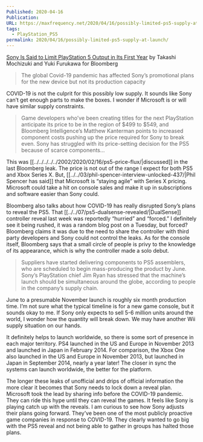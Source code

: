 ```yaml
---
Published: 2020-04-16
Publication: 
URL: https://maxfrequency.net/2020/04/16/possibly-limited-ps5-supply-at-launch/
tags:
  - PlayStation_PS5
permalink: 2020/04/16/possibly-limited-ps5-supply-at-launch/
---
```

[Sony Is Said to Limit PlayStation 5 Output in Its First Year](https://www.bloomberg.com/news/articles/2020-04-16/sony-is-said-to-plan-limited-playstation-5-output-in-first-year?srnd=technology-vp) by Takashi Mochizuki and Yuki Furukawa for Bloomberg

> The global Covid-19 pandemic has affected Sony’s promotional plans for the new device but not its production capacity

COVID-19 is not the culprit for this possibly low supply. It sounds like Sony can’t get enough parts to make the boxes. I wonder if Microsoft is or will have similar supply constraints.

> Game developers who’ve been creating titles for the next PlayStation anticipate its price to be in the region of $499 to $549, and Bloomberg Intelligence’s Matthew Kanterman points to increased component costs pushing up the price required for Sony to break even. Sony has struggled with its price-setting decision for the PS5 because of scarce components…

This was [[../../../../../2002/2020/02/16/ps5-price-flux/|discussed]] in the last Bloomberg leak. The price is not out of the range I expect for both PS5 and Xbox Series X. But, [[../../03/phil-spencer-interview-unlocked-437/|Phil Spencer has said]] that Microsoft is “staying agile” with Series X pricing. Microsoft could take a hit on console sales and make it up in subscriptions and software easier than Sony could.

Bloomberg also talks about how COVID-19 has really disrupted Sony’s plans to reveal the PS5. That [[../../07/ps5-dualsense-revealed/|DualSense]] controller reveal last week was reportedly “hurried” and “forced.” I definitely see it being rushed, it was a random blog post on a Tuesday, but forced? Bloomberg claims it was due to the need to share the controller with third party developers and Sony could not control the leaks. As for the console itself, Bloomberg says that a small circle of people is privy to the knowledge of its appearance, which is why the controller made a solo debut.

> Suppliers have started delivering components to PS5 assemblers, who are scheduled to begin mass-producing the product by June. Sony’s PlayStation chief Jim Ryan has stressed that the machine’s launch should be simultaneous around the globe, according to people in the company’s supply chain.

June to a presumable November launch is roughly six month production time. I’m not sure what the typical timeline is for a new game console, but it sounds okay to me. If Sony only expects to sell 5-6 million units around the world, I wonder how the quantity will break down. We may have another Wii supply situation on our hands.

It definitely helps to launch worldwide, so there is some sort of presence in each major territory. PS4 launched in the US and Europe in November 2013 and launched in Japan in February 2014. For comparison, the Xbox One also launched in the US and Europe in November 2013, but launched in Japan in September 2014, nearly a year later! The closer in sync the systems can launch worldwide, the better for the platform.

The longer these leaks of unofficial and drips of official information the more clear it becomes that Sony needs to lock down a reveal plan. Microsoft took the lead by sharing info before the COVID-19 pandemic. They can ride this hype until they can reveal the games. It feels like Sony is playing catch up with the reveals. I am curious to see how Sony adjusts their plans going forward. They’ve been one of the most publicly proactive game companies in response to COVID-19. They clearly wanted to go big with the PS5 reveal and not being able to gather in groups has halted those plans.